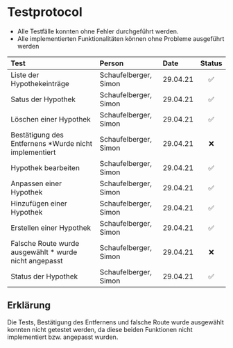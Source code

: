 # Testprotocol

* Alle Testfälle konnten ohne Fehler durchgeführt werden.
* Alle implementierten Funktionalitäten können ohne Probleme ausgeführt werden

| Test | Person | Date | Status |
| :--- | :--- | :--- | :---: |
| Liste der Hypothekeinträge | Schaufelberger, Simon | 29.04.21 | ✅ |
| Satus der Hypothek | Schaufelberger, Simon | 29.04.21 | ✅ |
| Löschen einer Hypothek | Schaufelberger, Simon | 29.04.21 | ✅ |
| Bestätigung des Entfernens *Wurde nicht implementiert | Schaufelberger, Simon | 29.04.21 | ❌ |
| Hypothek bearbeiten | Schaufelberger, Simon | 29.04.21 | ✅ |
| Anpassen einer Hypothek | Schaufelberger, Simon | 29.04.21 | ✅ |
| Hinzufügen einer Hypothek | Schaufelberger, Simon | 29.04.21 | ✅ |
| Erstellen einer Hypothek | Schaufelberger, Simon | 29.04.21 | ✅ |
| Falsche Route wurde ausgewählt * wurde nicht angepasst | Schaufelberger, Simon | 29.04.21 | ❌ |
| Status der Hypothek | Schaufelberger, Simon | 29.04.21 | ✅ |

## Erklärung
Die Tests, Bestätigung des Entfernens und falsche Route wurde ausgewählt konnten nicht getestet werden, da diese beiden Funktionen nicht implementiert bzw. angepasst wurden.


